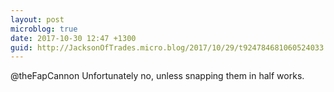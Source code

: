 ```yaml
---
layout: post
microblog: true
date: 2017-10-30 12:47 +1300
guid: http://JacksonOfTrades.micro.blog/2017/10/29/t924784681060524033.html
---
```

@theFapCannon Unfortunately no, unless snapping them in half works.

